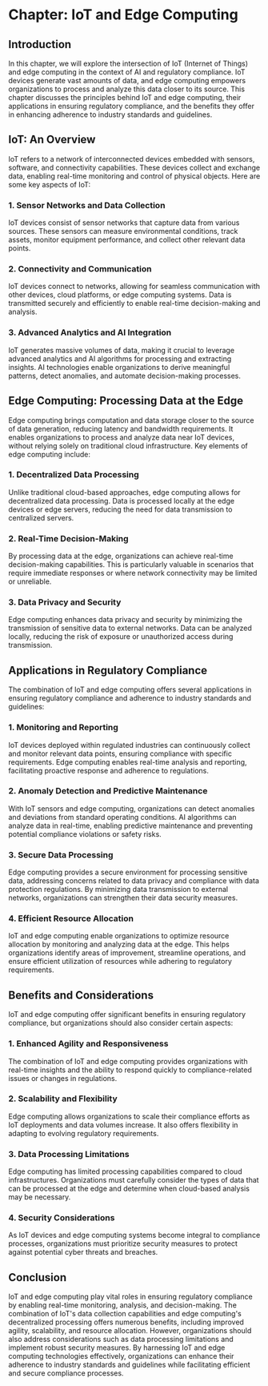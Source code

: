 Chapter: IoT and Edge Computing
===============================

Introduction
------------

In this chapter, we will explore the intersection of IoT (Internet of Things) and edge computing in the context of AI and regulatory compliance. IoT devices generate vast amounts of data, and edge computing empowers organizations to process and analyze this data closer to its source. This chapter discusses the principles behind IoT and edge computing, their applications in ensuring regulatory compliance, and the benefits they offer in enhancing adherence to industry standards and guidelines.

IoT: An Overview
----------------

IoT refers to a network of interconnected devices embedded with sensors, software, and connectivity capabilities. These devices collect and exchange data, enabling real-time monitoring and control of physical objects. Here are some key aspects of IoT:

### 1. Sensor Networks and Data Collection

IoT devices consist of sensor networks that capture data from various sources. These sensors can measure environmental conditions, track assets, monitor equipment performance, and collect other relevant data points.

### 2. Connectivity and Communication

IoT devices connect to networks, allowing for seamless communication with other devices, cloud platforms, or edge computing systems. Data is transmitted securely and efficiently to enable real-time decision-making and analysis.

### 3. Advanced Analytics and AI Integration

IoT generates massive volumes of data, making it crucial to leverage advanced analytics and AI algorithms for processing and extracting insights. AI technologies enable organizations to derive meaningful patterns, detect anomalies, and automate decision-making processes.

Edge Computing: Processing Data at the Edge
-------------------------------------------

Edge computing brings computation and data storage closer to the source of data generation, reducing latency and bandwidth requirements. It enables organizations to process and analyze data near IoT devices, without relying solely on traditional cloud infrastructure. Key elements of edge computing include:

### 1. Decentralized Data Processing

Unlike traditional cloud-based approaches, edge computing allows for decentralized data processing. Data is processed locally at the edge devices or edge servers, reducing the need for data transmission to centralized servers.

### 2. Real-Time Decision-Making

By processing data at the edge, organizations can achieve real-time decision-making capabilities. This is particularly valuable in scenarios that require immediate responses or where network connectivity may be limited or unreliable.

### 3. Data Privacy and Security

Edge computing enhances data privacy and security by minimizing the transmission of sensitive data to external networks. Data can be analyzed locally, reducing the risk of exposure or unauthorized access during transmission.

Applications in Regulatory Compliance
-------------------------------------

The combination of IoT and edge computing offers several applications in ensuring regulatory compliance and adherence to industry standards and guidelines:

### 1. Monitoring and Reporting

IoT devices deployed within regulated industries can continuously collect and monitor relevant data points, ensuring compliance with specific requirements. Edge computing enables real-time analysis and reporting, facilitating proactive response and adherence to regulations.

### 2. Anomaly Detection and Predictive Maintenance

With IoT sensors and edge computing, organizations can detect anomalies and deviations from standard operating conditions. AI algorithms can analyze data in real-time, enabling predictive maintenance and preventing potential compliance violations or safety risks.

### 3. Secure Data Processing

Edge computing provides a secure environment for processing sensitive data, addressing concerns related to data privacy and compliance with data protection regulations. By minimizing data transmission to external networks, organizations can strengthen their data security measures.

### 4. Efficient Resource Allocation

IoT and edge computing enable organizations to optimize resource allocation by monitoring and analyzing data at the edge. This helps organizations identify areas of improvement, streamline operations, and ensure efficient utilization of resources while adhering to regulatory requirements.

Benefits and Considerations
---------------------------

IoT and edge computing offer significant benefits in ensuring regulatory compliance, but organizations should also consider certain aspects:

### 1. Enhanced Agility and Responsiveness

The combination of IoT and edge computing provides organizations with real-time insights and the ability to respond quickly to compliance-related issues or changes in regulations.

### 2. Scalability and Flexibility

Edge computing allows organizations to scale their compliance efforts as IoT deployments and data volumes increase. It also offers flexibility in adapting to evolving regulatory requirements.

### 3. Data Processing Limitations

Edge computing has limited processing capabilities compared to cloud infrastructures. Organizations must carefully consider the types of data that can be processed at the edge and determine when cloud-based analysis may be necessary.

### 4. Security Considerations

As IoT devices and edge computing systems become integral to compliance processes, organizations must prioritize security measures to protect against potential cyber threats and breaches.

Conclusion
----------

IoT and edge computing play vital roles in ensuring regulatory compliance by enabling real-time monitoring, analysis, and decision-making. The combination of IoT's data collection capabilities and edge computing's decentralized processing offers numerous benefits, including improved agility, scalability, and resource allocation. However, organizations should also address considerations such as data processing limitations and implement robust security measures. By harnessing IoT and edge computing technologies effectively, organizations can enhance their adherence to industry standards and guidelines while facilitating efficient and secure compliance processes.
